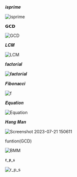 𝒊𝒔𝒑𝒓𝒊𝒎𝒆

![isprime](https://github.com/noriakeivanfard/pythonClass/assets/137643989/ad0edfc2-b81b-4256-8197-dab2334c3821)

𝗚𝗖𝗗

![GCD](https://github.com/noriakeivanfard/pythonClass/assets/137643989/6b683cc5-1128-4c91-9efb-5ea1c417aa68)

𝑳𝑪𝑴

![LCM](https://github.com/noriakeivanfard/pythonClass/assets/137643989/cc9f1a0c-5951-48e8-aca7-f743c321c2df)

𝒇𝒂𝒄𝒕𝒐𝒓𝒊𝒂𝒍

![𝒇𝒂𝒄𝒕𝒐𝒓𝒊𝒂𝒍](https://github.com/noriakeivanfard/pythonClass/assets/137643989/e990cfbd-6838-400a-94be-f3a6dc7c84d3)

𝑭𝒊𝒃𝒐𝒏𝒂𝒄𝒄𝒊

![f](https://github.com/noriakeivanfard/pythonClass/assets/137643989/b96ba101-02f2-40c5-91cf-12df0bd7df19)

𝑬𝒒𝒖𝒂𝒕𝒊𝒐𝒏

![Equation](https://github.com/noriakeivanfard/pythonClass/assets/137643989/2b926e63-56f4-43a1-915f-7d817af869f1)

𝑯𝒂𝒏𝒈 𝑴𝒂𝒏

![Screenshot 2023-07-21 150611](https://github.com/noriakeivanfard/pythonClass/assets/137643989/d5a062e1-787f-4c70-81e2-ad9347dbe00c)

funtion(GCD)

![BMM](https://github.com/noriakeivanfard/pythonClass/assets/137643989/defe9df5-d29a-4d0f-b44f-23e56f48247d)

𝖗_𝖕_𝖘

![r_p_s](https://github.com/noriakeivanfard/pythonClass/assets/137643989/8b2deb32-497c-48dc-960b-5edf158e6856)
